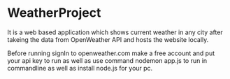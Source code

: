 # WeatherProject
It is a web based application which shows current weather in any city after takeing the data from OpenWeather API and hosts the website locally.

Before running signIn to openweather.com make a free account and put your api key to run as well as use command nodemon app.js to run in commandline as well as install node.js for your pc.
